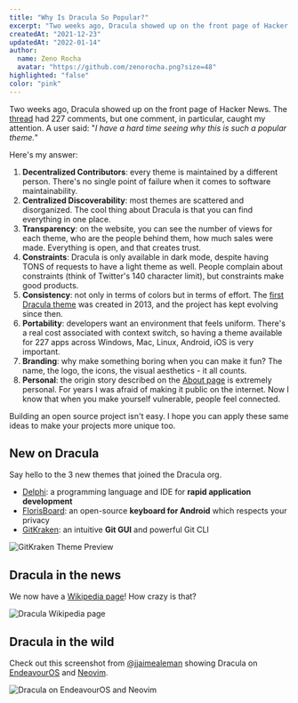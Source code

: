 ```yaml
---
title: "Why Is Dracula So Popular?"
excerpt: "Two weeks ago, Dracula showed up on the front page of Hacker News. The thread had 227 comments, but one comment caught my attention."
createdAt: "2021-12-23"
updatedAt: "2022-01-14"
author:
  name: Zeno Rocha
  avatar: "https://github.com/zenorocha.png?size=48"
highlighted: "false"
color: "pink"
---
```


Two weeks ago, Dracula showed up on the front page of Hacker News. The [thread](https://news.ycombinator.com/item?id=29494189) had 227 comments, but one comment, in particular, caught my attention. A user said: "_I have a hard time seeing why this is such a popular theme._"

Here's my answer:

1. **Decentralized Contributors**: every theme is maintained by a different person. There's no single point of failure when it comes to software maintainability.
2. **Centralized Discoverability**: most themes are scattered and disorganized. The cool thing about Dracula is that you can find everything in one place.
3. **Transparency**: on the website, you can see the number of views for each theme, who are the people behind them, how much sales were made. Everything is open, and that creates trust.
4. **Constraints**: Dracula is only available in dark mode, despite having TONS of requests to have a light theme as well. People complain about constraints (think of Twitter's 140 character limit), but constraints make good products.
5. **Consistency**: not only in terms of colors but in terms of effort. The [first Dracula theme](https://github.com/dracula/dracula-theme/commit/7e4d17ade6a54b7b7d8037a0d2160a293f17ef5c) was created in 2013, and the project has kept evolving since then.
6. **Portability**: developers want an environment that feels uniform. There's a real cost associated with context switch, so having a theme available for 227 apps across Windows, Mac, Linux, Android, iOS is very important.
7. **Branding**: why make something boring when you can make it fun? The name, the logo, the icons, the visual aesthetics - it all counts.
8. **Personal**: the origin story described on the [About page](/about) is extremely personal. For years I was afraid of making it public on the internet. Now I know that when you make yourself vulnerable, people feel connected.

Building an open source project isn't easy. I hope you can apply these same ideas to make your projects more unique too.

## New on Dracula

Say hello to the 3 new themes that joined the Dracula org.

- [Delphi](/delphi): a programming language and IDE for **rapid application development**
- [FlorisBoard](/florisboard): an open-source **keyboard for Android** which respects your privacy
- [GitKraken](/gitkraken): an intuitive **Git GUI** and powerful Git CLI

![GitKraken Theme Preview](/static/img/blog/why-is-dracula-so-popular-a.png)

## Dracula in the news

We now have a [Wikipedia page](<https://en.wikipedia.org/wiki/Dracula_(color_scheme)>)! How crazy is that?

![Dracula Wikipedia page](/static/img/blog/why-is-dracula-so-popular-b.png)

## Dracula in the wild

Check out this screenshot from [@jjaimealeman](https://twitter.com/jjaimealeman/status/1459648963313815562) showing Dracula on [EndeavourOS](https://endeavouros.com/) and [Neovim](https://neovim.io/).

![Dracula on EndeavourOS and Neovim](/static/img/blog/why-is-dracula-so-popular-c.png)
